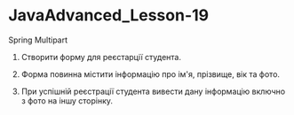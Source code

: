 # JavaAdvanced_Lesson-19
Spring Multipart

1. Створити форму для реєстарції студента.

2. Форма повинна містити інформацію про ім'я, прізвище, вік та фото.

3. При успішній реєстрації студента вивести дану інформацію включно з фото на іншу сторінку.
